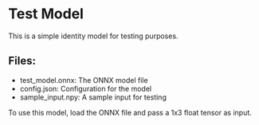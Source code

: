 
# Test Model

This is a simple identity model for testing purposes.

## Files:
- test_model.onnx: The ONNX model file
- config.json: Configuration for the model
- sample_input.npy: A sample input for testing

To use this model, load the ONNX file and pass a 1x3 float tensor as input.
